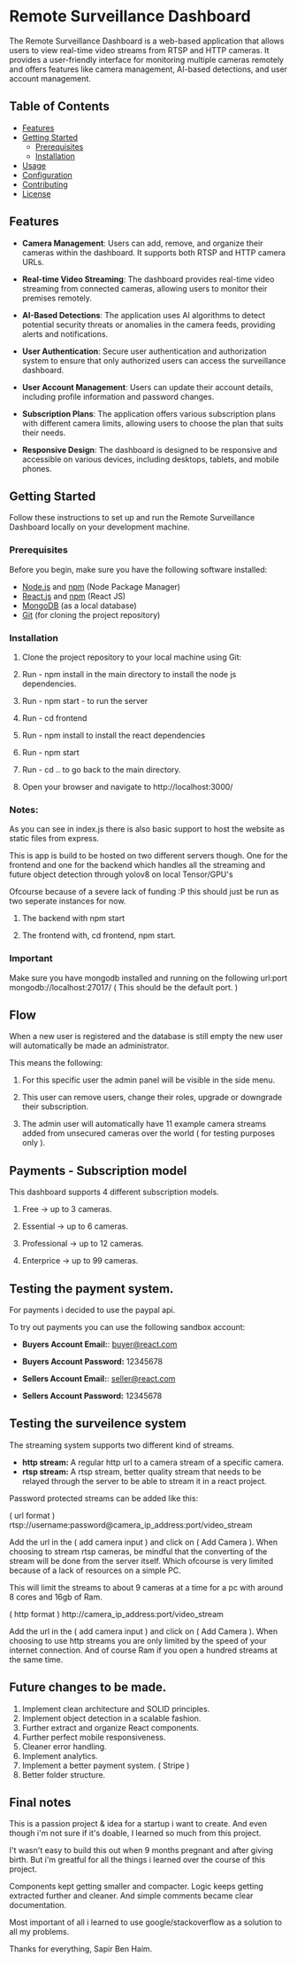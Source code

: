 # Remote Surveillance Dashboard

The Remote Surveillance Dashboard is a web-based application that allows users to view real-time video streams from RTSP and HTTP cameras. It provides a user-friendly interface for monitoring multiple cameras remotely and offers features like camera management, AI-based detections, and user account management.

## Table of Contents

- [Features](#features)
- [Getting Started](#getting-started)
  - [Prerequisites](#prerequisites)
  - [Installation](#installation)
- [Usage](#usage)
- [Configuration](#configuration)
- [Contributing](#contributing)
- [License](#license)

## Features

- **Camera Management**: Users can add, remove, and organize their cameras within the dashboard. It supports both RTSP and HTTP camera URLs.

- **Real-time Video Streaming**: The dashboard provides real-time video streaming from connected cameras, allowing users to monitor their premises remotely.

- **AI-Based Detections**: The application uses AI algorithms to detect potential security threats or anomalies in the camera feeds, providing alerts and notifications.

- **User Authentication**: Secure user authentication and authorization system to ensure that only authorized users can access the surveillance dashboard.

- **User Account Management**: Users can update their account details, including profile information and password changes.

- **Subscription Plans**: The application offers various subscription plans with different camera limits, allowing users to choose the plan that suits their needs.

- **Responsive Design**: The dashboard is designed to be responsive and accessible on various devices, including desktops, tablets, and mobile phones.

## Getting Started

Follow these instructions to set up and run the Remote Surveillance Dashboard locally on your development machine.

### Prerequisites

Before you begin, make sure you have the following software installed:

- [Node.js](https://nodejs.org/) and [npm](https://www.npmjs.com/) (Node Package Manager)
- [React.js](https://react.com/) and [npm](https://www.npmjs.com/) (React JS)
- [MongoDB](https://mongodb.com/) (as a local database)
- [Git](https://git-scm.com/) (for cloning the project repository)

### Installation

1. Clone the project repository to your local machine using Git:

2. Run - npm install in the main directory to install the node js dependencies.

3. Run - npm start - to run the server

4. Run - cd frontend

5. Run - npm install to install the react dependencies

6. Run - npm start

7. Run - cd .. to go back to the main directory.

8. Open your browser and navigate to http://localhost:3000/

### Notes:

As you can see in index.js there is also basic support to host the website
as static files from express.

This is app is build to be hosted on two different servers though.
One for the frontend and one for the backend which handles all the streaming
and future object detection through yolov8 on local Tensor/GPU's

Ofcourse because of a severe lack of funding :P this should just be run as two seperate instances for now.

1. The backend with npm start

2. The frontend with, cd frontend, npm start.

### Important

Make sure you have mongodb installed and running on the following url:port
mongodb://localhost:27017/ ( This should be the default port. )

## Flow

When a new user is registered and the database is still empty the new user will
automatically be made an administrator.

This means the following:

1. For this specific user the admin panel will be visible in the side menu.

2. This user can remove users, change their roles, upgrade or downgrade their subscription.

3. The admin user will automatically have 11 example camera streams added from unsecured cameras over the world ( for testing purposes only ).

## Payments - Subscription model

This dashboard supports 4 different subscription models.

1. Free -> up to 3 cameras.

2. Essential -> up to 6 cameras.

3. Professional -> up to 12 cameras.

4. Enterprice -> up to 99 cameras.

## Testing the payment system.

For payments i decided to use the paypal api.

To try out payments you can use the following sandbox account:

- **Buyers Account Email:**: buyer@react.com
- **Buyers Account Password:** 12345678

- **Sellers Account Email:**: seller@react.com
- **Sellers Account Password:** 12345678

## Testing the surveilence system

The streaming system supports two different kind of streams.

- **http stream:** A regular http url to a camera stream of a specific camera.
- **rtsp stream:** A rtsp stream, better quality stream that needs to be relayed through the server to be able to stream it in a react project.

Password protected streams can be added like this:

( url format )
rtsp://username:password@camera_ip_address:port/video_stream

Add the url in the ( add camera input ) and click on ( Add Camera ).
When choosing to stream rtsp cameras, be mindful that the converting of the stream
will be done from the server itself. Which ofcourse is very limited because of a lack
of resources on a simple PC.

This will limit the streams to about 9 cameras at a time for a pc with around 8 cores and 16gb of Ram.

( http format )
http://camera_ip_address:port/video_stream

Add the url in the ( add camera input ) and click on ( Add Camera ).
When choosing to use http streams you are only limited by the speed
of your internet connection. And of course Ram if you open a hundred streams at the same time.

## Future changes to be made.

1. Implement clean architecture and SOLID principles.
2. Implement object detection in a scalable fashion.
3. Further extract and organize React components.
4. Further perfect mobile responsiveness.
5. Cleaner error handling.
6. Implement analytics.
7. Implement a better payment system. ( Stripe )
8. Better folder structure.

## Final notes

This is a passion project & idea for a startup i want to create.
And even though i'm not sure if it's doable, I learned so much from this project.

I't wasn't easy to build this out when 9 months pregnant and after giving birth.
But i'm greatful for all the things i learned over the course of this project.

Components kept getting smaller and compacter.
Logic keeps getting extracted further and cleaner.
And simple comments became clear documentation.

Most important of all i learned to use google/stackoverflow as a solution to all my problems.

Thanks for everything,
Sapir Ben Haim.
